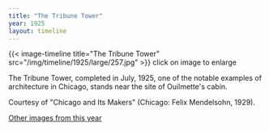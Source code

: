 ```yaml
---
title: "The Tribune Tower"
year: 1925
layout: timeline
---
```


{{< image-timeline title="The Tribune Tower" src="/img/timeline/1925/large/257.jpg" >}}
click on image to enlarge

The Tribune Tower, completed in July, 1925, one of the notable examples of architecture in Chicago, stands near the site of Ouilmette's cabin. 

Courtesy of "Chicago and Its Makers" (Chicago: Felix Mendelsohn, 1929).

[Other images from this year](/historical/timeline/1925)